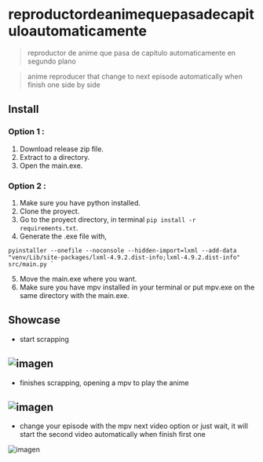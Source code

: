 # **reproductordeanimequepasadecapituloautomaticamente**

> reproductor de anime que pasa de capitulo automaticamente en segundo plano

> anime reproducer that change to next episode automatically when finish one side by side



## Install

### Option 1 :
  1. Download release zip file.
  2. Extract to a directory.
  3. Open the main.exe.

### Option 2 :
  1. Make sure you have python installed.
  2. Clone the proyect.
  3. Go to the proyect directory, in terminal ` pip install -r requirements.txt `.
  4. Generate the .exe file with,
  ``` 
  pyinstaller --onefile --noconsole --hidden-import=lxml --add-data "venv/Lib/site-packages/lxml-4.9.2.dist-info;lxml-4.9.2.dist-info" src/main.py `
  
  ```
  5. Move the main.exe where you want.
  6. Make sure you have mpv installed in your terminal or put mpv.exe on the same directory with the main.exe.
  
## Showcase
  - start scrapping
  
  ![imagen](https://user-images.githubusercontent.com/108239975/227037679-fafe9c48-03e7-4ca8-9618-5885a81f7457.png)
  ---
  - finishes scrapping, opening a mpv to play the anime
  
  ![imagen](https://user-images.githubusercontent.com/108239975/227038069-b718a801-5d5f-48cb-83a1-42e8b91156b5.png)
  ---
  - change your episode with the mpv next video option or just wait, it will start the second video automatically when finish first one
  
  ![imagen](https://user-images.githubusercontent.com/108239975/227038471-18bbb5e4-9bb1-4d2c-a3ad-fba14f378dd8.png)



